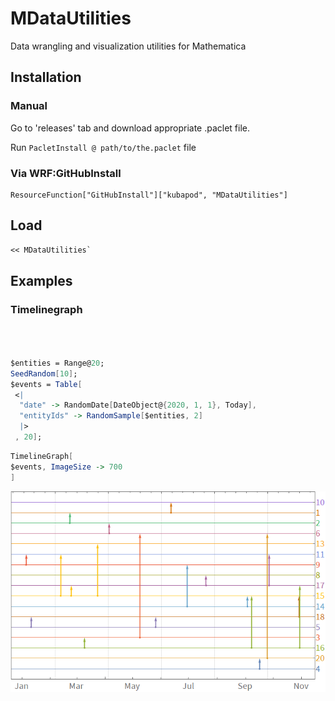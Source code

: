 # MDataUtilities

Data wrangling and visualization utilities for Mathematica


## Installation
 
### Manual
 
   Go to 'releases' tab and download appropriate .paclet file.
    
   Run `PacletInstall @ path/to/the.paclet` file
   
### Via WRF:GitHubInstall
   
    ResourceFunction["GitHubInstall"]["kubapod", "MDataUtilities"]

## Load


```mathematica
<< MDataUtilities`
```

## Examples


### Timelinegraph



```mathematica



$entities = Range@20;
SeedRandom[10];
$events = Table[
 <|
  "date" -> RandomDate[DateObject@{2020, 1, 1}, Today],
  "entityIds" -> RandomSample[$entities, 2]
  |>
 , 20];
```

```mathematica
TimelineGraph[
$events, ImageSize -> 700
]
```

![0edq2kqycdsv0](img/0edq2kqycdsv0.png)


